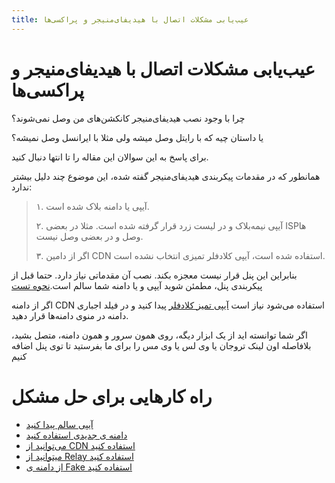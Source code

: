 ```yaml
---
title: عیب‌یابی مشکلات اتصال با هیدیفای‌منیجر و پراکسی‌ها
---
```


# عیب‌یابی مشکلات اتصال با هیدیفای‌منیجر و پراکسی‌ها
چرا با وجود نصب هیدیفای‌منیجر کانکشن‌های من وصل نمی‌شوند؟

یا داستان چیه که با رایتل وصل میشه ولی مثلا با ایرانسل وصل نمیشه؟

برای پاسخ به این سوالان این مقاله را تا انتها دنبال کنید.


همانطور که در مقدمات پیکربندی هیدیفای‌منیجر گفته شده، این موضوع چند دلیل بیشتر ندارد:

> ۱. آیپی یا دامنه بلاک شده است.
> 
> ۲. آیپی نیمه‌بلاک و در لیست زرد قرار گرفته شده است. مثلا در بعضی ISPها وصل و در بعضی وصل نیست.
> 
> ۳. اگر از دامین CDN استفاده شده است، آیپی کلادفلر تمیزی انتخاب نشده است. 
> 

بنابراین این پنل قرار نیست معجزه بکند. نصب آن مقدماتی نیاز دارد. حتما قبل از پیکربندی پنل، مطمئن شوید آیپی و یا دامنه شما سالم است.[نحوه تست](/fa/manager/basic-concepts-and-troubleshooting/How-to-make-sure-the-server%27s-IP-or-domain-is-clean/) 


اگر از دامنه CDN استفاده می‌شود نیاز است [آیپی تمیز کلادفلر](/fa/manager/domain-worker-cdn-and-tunneling/Guide-for-finding-a-clean-Cloudflare-IP/)  پیدا کنید و در فیلد اجباری دامنه در منوی دامنه‌ها قرار دهید. 


اگر شما توانسته اید از یک ابزار دیگه، روی همون سرور و همون دامنه، متصل بشید، بلافاصله اون لینک تروجان یا وی لس یا وی مس را برای ما بفرستید تا توی پنل اضافه کنیم




# راه کارهایی برای حل مشکل
- [آیپی سالم پیدا کنید](/fa/manager/basic-concepts-and-troubleshooting/How-to-make-sure-the-server%27s-IP-or-domain-is-clean/)
- [دامنه ی جدیدی استفاده کنید](/fa/manager/domain-worker-cdn-and-tunneling/Domain-types-and-how-to-register-them/)
- [می‌توانید از CDN استفاده کنید](/fa/manager/domain-worker-cdn-and-tunneling/What-is-CDN-and-how-does-it-help-us%3F/)
- [میتوانید از Relay استفاده کنید](/fa/manager/domain-worker-cdn-and-tunneling/How-to-add-relay-domain-to-Hiddify-manager/)
- [از دامنه ی Fake استفاده کنید](/fa/manager/domain-worker-cdn-and-tunneling/How-to-create-and-use-fake-domain/)



